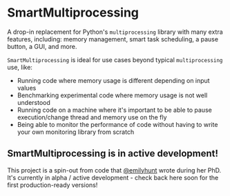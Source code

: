 # SmartMultiprocessing
A drop-in replacement for Python's `multiprocessing` library with many extra features, including: memory management, smart task scheduling, a pause button, a GUI, and more.

`SmartMultiprocessing` is ideal for use cases beyond typical `multiprocessing` use, like:

- Running code where memory usage is different depending on input values
- Benchmarking experimental code where memory usage is not well understood
- Running code on a machine where it's important to be able to pause execution/change thread and memory use on the fly
- Being able to monitor the performance of code without having to write your own monitoring library from scratch


## SmartMultiprocessing is in active development!

This project is a spin-out from code that [@emilyhunt](https://github.com/emilyhunt) wrote during her PhD. It's currently in alpha / active development - check back here soon for the first production-ready versions!
